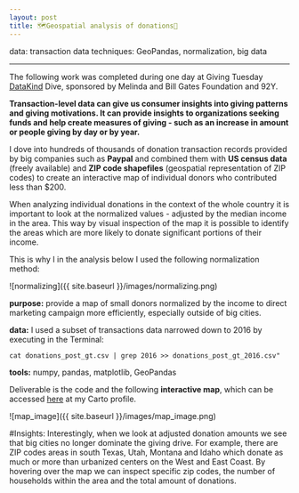```yaml
---
layout: post
title: 🗺️Geospatial analysis of donations💸  
---
```

data: transaction data
techniques: GeoPandas, normalization, big data   

---

The following work was completed during one day at Giving Tuesday [DataKind](http://www.datakind.org) Dive, sponsored by Melinda and Bill Gates Foundation and 92Y.

**Transaction-level data can give us consumer insights into giving patterns and giving motivations.  It can  provide insights to organizations seeking funds and help create measures of giving - such as an increase in amount or people giving by day or by year.**  

I dove into hundreds of thousands of donation transaction records provided by big companies such as **Paypal** and combined them with **US census data** (freely available) and **ZIP code shapefiles** (geospatial representation of ZIP codes) to create an interactive map of individual donors who contributed less than $200.

When analyzing individual donations in the context of the whole country it is important to look at the normalized values - adjusted by the median income in the area. This way by visual inspection of the map it is possible to identify the areas which are more likely to donate significant portions of their income. 

This is why I in the analysis below I used the following normalization method:

![normalizing]({{ site.baseurl }}/images/normalizing.png)

**purpose:** provide a map of small donors normalized by the income to direct marketing campaign more efficiently, especially outside of big cities.

**data:** I used a subset of transactions data narrowed down to 2016 by executing in the Terminal:

    cat donations_post_gt.csv | grep 2016 >> donations_post_gt_2016.csv" 

**tools:** numpy, pandas, matplotlib, GeoPandas


Deliverable is the code and the following **interactive map**, which can be accessed [here](https://zuzanna.carto.com/viz/999bdc1a-01c1-11e7-9bf4-0e3ff518bd15/map) at my Carto profile.  

![map_image]({{ site.baseurl }}/images/map_image.png)

#Insights:
Interestingly, when we look at adjusted donation amounts we see that big cities no longer dominate the giving drive. For example, there are ZIP codes areas in south Texas, Utah, Montana and Idaho which donate as much or more than urbanized centers on the West and East Coast. By hovering over the map we can inspect specific zip codes, the number of households within the area and the total amount of donations.